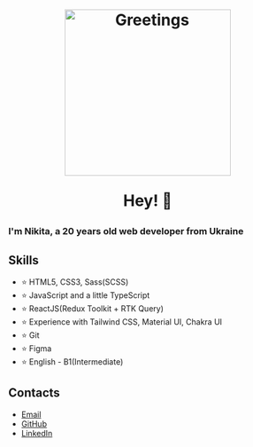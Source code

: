 <h1 align="center">
   <img src="https://i.giphy.com/media/fedryX7dMGMe6lgqDm/giphy.webp" width="300" alt="Greetings" />
   <p>Hey! 👋</p>
</h1>

### I'm Nikita, a 20 years old web developer from Ukraine

## Skills
- ⭐ HTML5, CSS3, Sass(SCSS)
- ⭐ JavaScript and a little TypeScript
- ⭐ ReactJS(Redux Toolkit + RTK Query)
- ⭐ Experience with Tailwind CSS, Material UI, Chakra UI
- ⭐ Git
- ⭐ Figma
- ⭐ English - B1(Intermediate)

## Contacts
- [Email](lisnyaknikita@gmail.com)
- [GitHub](https://github.com/lisnyaknikita)
- [LinkedIn](https://www.linkedin.com/in/nlisnyak/)

